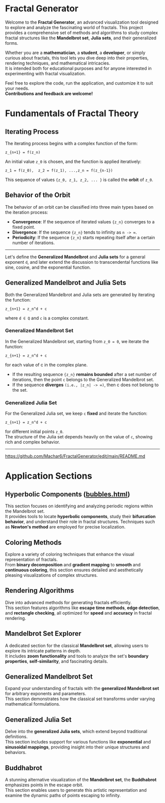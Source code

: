 # Fractal Generator

Welcome to the **Fractal Generator**, an advanced visualization tool designed to explore and analyze the fascinating world of fractals. This project provides a comprehensive set of methods and algorithms to study complex fractal structures like the **Mandelbrot set**, **Julia sets**, and their generalized forms.

Whether you are a **mathematician**, a **student**, a **developer**, or simply curious about fractals, this tool lets you dive deep into their properties, rendering techniques, and mathematical intricacies.  
It is intended both for educational purposes and for anyone interested in experimenting with fractal visualization.

Feel free to explore the code, run the application, and customize it to suit your needs.  
**Contributions and feedback are welcome!**

# Fundamentals of Fractal Theory

## Iterating Process

The iterating process begins with a complex function of the form:

`z_{n+1} = f(z_n)`

An initial value `z_0` is chosen, and the function is applied iteratively:

`z_1 = f(z_0),  z_2 = f(z_1), ...,z_n = f(z_{n-1})`

This sequence of values `{z_0, z_1, z_2, ... }` is called the **orbit** of `z_0`.

## Behavior of the Orbit

The behavior of an orbit can be classified into three main types based on the iteration process:

- **Convergence**: If the sequence of iterated values `{z_n}` converges to a fixed point.
- **Divergence**: If the sequence `{z_n}` tends to infinity as `n -> ∞`.
- **Periodicity**: If the sequence `{z_n}` starts repeating itself after a certain number of iterations.

---

Let's define the **Generalized Mandelbrot** and **Julia sets** for a general exponent `d`, and later extend the discussion to transcendental functions like sine, cosine, and the exponential function.

## Generalized Mandelbrot and Julia Sets

Both the Generalized Mandelbrot and Julia sets are generated by iterating the function:

`z_{n+1} = z_n^d + c`

where `d ∈ Q` and `c` is a complex constant.

### Generalized Mandelbrot Set

In the Generalized Mandelbrot set, starting from `z_0 = 0`, we iterate the function:

`z_{n+1} = z_n^d + c`

for each value of c in the complex plane.  
- If the resulting sequence `{z_n}` **remains bounded** after a set number of iterations, then the point `c` belongs to the Generalized Mandelbrot set.
- If the sequence **diverges** `(i.e., |z_n| -> ∞)`, then c does not belong to the set.

### Generalized Julia Set

For the Generalized Julia set, we keep `c` **fixed** and iterate the function:

`z_{n+1} = z_n^d + c`

for different initial points `z_0`.  
The structure of the Julia set depends heavily on the value of `c`, showing rich and complex behavior.

---
https://github.com/Machar6/FractalGenerator/edit/main/README.md
# Application Sections

## Hyperbolic Components (**[bubbles.html](https://github.com/Machar6/FractalGenerator/blob/main/bubbles.html)**)

This section focuses on identifying and analyzing periodic regions within the Mandelbrot set.  
It provides tools to locate **hyperbolic components**, study their **bifurcation behavior**, and understand their role in fractal structures. Techniques such as **Newton's method** are employed for precise localization.

## Coloring Methods

Explore a variety of coloring techniques that enhance the visual representation of fractals.  
From **binary decomposition** and **gradient mapping** to **smooth** and **continuous coloring**, this section ensures detailed and aesthetically pleasing visualizations of complex structures.

## Rendering Algorithms

Dive into advanced methods for generating fractals efficiently.  
This section features algorithms like **escape time methods**, **edge detection**, and **rectangle checking**, all optimized for **speed** and **accuracy** in fractal rendering.

## Mandelbrot Set Explorer

A dedicated section for the classical **Mandelbrot set**, allowing users to explore its intricate patterns in depth.  
It includes **zoom functionality** and tools to analyze the set's **boundary properties**, **self-similarity**, and fascinating details.

## Generalized Mandelbrot Set

Expand your understanding of fractals with the **generalized Mandelbrot set** for arbitrary exponents and parameters.  
This section demonstrates how the classical set transforms under varying mathematical formulations.

## Generalized Julia Set

Delve into the **generalized Julia sets**, which extend beyond traditional definitions.  
This section includes support for various functions like **exponential** and **sinusoidal mappings**, providing insight into their unique structures and behaviors.

## Buddhabrot

A stunning alternative visualization of the **Mandelbrot set**, the **Buddhabrot** emphasizes points in the escape orbit.  
This section enables users to generate this artistic representation and examine the dynamic paths of points escaping to infinity.

